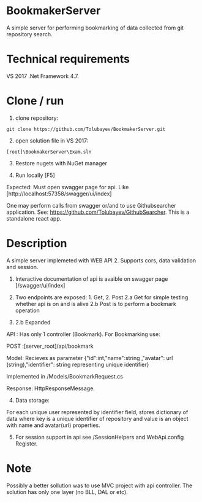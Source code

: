 # BookmakerServer
A simple server for performing bookmarking of data collected from git repository search.

# Technical requirements
VS 2017
.Net Framework 4.7.
 

# Clone / run

1. clone repository:

```
git clone https://github.com/Tolubayev/BookmakerServer.git
```

2. open solution file in VS 2017:

```
[root]\BookmakerServer\Exam.sln
```
3. Restore nugets with NuGet manager

4. Run locally [F5]

Expected:
Must open swagger page for api. Like [http://localhost:57358/swagger/ui/index]

One may perform calls from swagger or/and to use Githubsearcher application. See:
https://github.com/Tolubayev/GithubSearcher.
This is a standalone react app.


# Description
A simple server implemeted with WEB API 2. Supports cors, data validation and session.

1. Interactive documentation of api is avaible on swagger page [/swagger/ui/index]

2. Two endpoints are exposed: 1. Get, 2. Post
   2.a Get for simple testing whether api is on and is alive
   2.b Post is to perform a bookmark operation
   

3. 2.b Expanded

  API :
  Has only 1 controller (Bookmark). 
  For Bookmarking use:

  POST :[server_root]/api/bookmark

  Model:
  Recieves as parameter
  {"id":int,"name":string ,"avatar": url (string),"identifier": string representing unique identifier}

  Implemented in /Models/BookmarkRequest.cs

  Response: HttpResponseMessage.


4. Data storage:

For each unique user represented by identifier field, stores dictionary of data where key is a unique identifier of repository and value is an object with name and avatar(url) properties.


5. For session support in api see /SessionHelpers and WebApi.config Register.

# Note
Possibly a better sollution was to use MVC project with api controller.
The solution has only one layer (no BLL, DAL or etc). 


